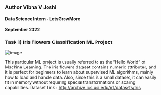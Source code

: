 <h3>Author  Vibha V Joshi</h3>
<h4>Data Science Intern - LetsGrowMore</h4> 
<h4>September 2022</h4> 
<h3>Task 1) Iris Flowers Classification ML Project </h3> 

![image](https://user-images.githubusercontent.com/73216270/189169362-4b4f3c14-0bc6-43bb-b0fd-5490698754ed.png)


This particular ML project is usually referred to as the “Hello World” of Machine Learning. The iris flowers dataset contains numeric attributes, and it is perfect for beginners to learn about supervised ML algorithms, mainly how to load and handle data. Also, since this is a small dataset, it can easily fit in memory without requiring special transformations or scaling capabilities.
Dataset Link : http://archive.ics.uci.edu/ml/datasets/Iris


